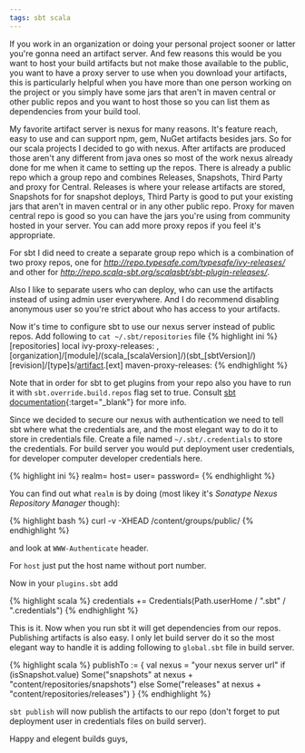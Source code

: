 ```yaml
---
tags: sbt scala
---
```


If you work in an organization or doing your personal project sooner or latter
you're gonna need an artifact server. And few reasons this would be you want to
host your build artifacts but not make those available to the public, you want
to have a proxy server to use when you download your artifacts, this is
particularly
helpful when you have more than one person working on the project or you simply
have some jars that aren't in maven central or other public repos and you want
to host those so you can list them as dependencies from your build tool.

<!--more-->

My favorite artifact server is nexus for many reasons. It's feature reach, easy
to use and can support npm, gem, NuGet artifacts besides jars. So for our scala
projects I decided to go with nexus. After artifacts are produced those aren't
any different from java ones so most of the work nexus already done for me when
it came to setting up the repos. There is already a public repo which a group
repo and combines Releases, Snapshots, Third Party and proxy for Central.
Releases is where your release artifacts are stored, Snapshots for for snapshot
deploys, Third Party is good to put your existing jars that aren't in maven
central or in any other public repo. Proxy for maven central repo is good so you
can have the jars you're using from community hosted in your server. You can add
more proxy repos if you feel it's appropriate.

For sbt I did need to create a separate group repo which is a combination of two
proxy repos, one for *http://repo.typesafe.com/typesafe/ivy-releases/* and other
for *http://repo.scala-sbt.org/scalasbt/sbt-plugin-releases/*.

Also I like to separate users who can deploy, who can use the artifacts instead
of using admin user everywhere. And I do recommend disabling anonymous user so
you're strict about who has access to your artifacts.

Now it's time to configure sbt to use our nexus server instead of public repos.
Add following to ```cat ~/.sbt/repositories``` file
{% highlight ini %}
[repositories]
  local
    ivy-proxy-releases: <your ivy repo>, [organization]/[module]/(scala_[scalaVersion]/)(sbt_[sbtVersion]/)[revision]/[type]s/[artifact](-[classifier]).[ext]
    maven-proxy-releases:<your maven reop> 
{% endhighlight %}

Note that in order for sbt to get plugins from your repo also you have to run
it with
```sbt.override.build.repos``` flag set to true. Consult
[sbt documentation](http://www.scala-sbt.org/0.12.2/docs/Detailed-Topics/Proxy-Repositories.html){:target="_blank"}
for more info.

Since we decided to secure our nexus with authentication we need to tell sbt
where what the credentials are, and the most elegant way to do it to store
in credentials file. Create a file named ```~/.sbt/.credentials``` to store the
credentials. For build server you would put deployment user credentials, for
developer computer developer credentials here.

{% highlight ini %}
realm=<realm here>
host=<host here>
user=<user name here>
password=<passord here>
{% endhighlight %}

You can find out what ```realm``` is by doing (most likey it's
*Sonatype Nexus Repository Manager* though):

{% highlight bash %}
curl -v -XHEAD <urt nexus url>/content/groups/public/
{% endhighlight %}

and look at  ```WWW-Authenticate``` header.

For ```host``` just put the host name without port number.

Now in your ```plugins.sbt``` add

{% highlight scala %}
credentials += Credentials(Path.userHome / ".sbt" / ".credentials")
{% endhighlight %}

This is it. Now when you run sbt it will get dependencies from our repos.
Publishing artifacts is also easy. I only let build server do it so the most
elegant way to handle it is adding following to ```global.sbt``` file in
build server.

{% highlight scala %}
publishTo := {
  val nexus = "your nexus server url"
  if (isSnapshot.value)
    Some("snapshots" at nexus + "content/repositories/snapshots")
  else
    Some("releases"  at nexus + "content/repositories/releases")
}
{% endhighlight %}

```sbt publish``` will now publish the artifacts to our repo (don't forget to
put deployment user in credentials files on build server).

Happy and elegent builds guys,
